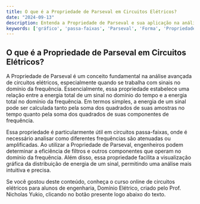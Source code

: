 ```yaml
---
title: O que é a Propriedade de Parseval em Circuitos Elétricos?
date: "2024-09-13"
description: Entenda a Propriedade de Parseval e sua aplicação na análise avançada de circuitos elétricos.
keywords: ['gráfico', 'passa-faixas', 'Parseval', 'Forma', 'Propriedade', 'elétrico', 'Singularidade']
---
```


## O que é a Propriedade de Parseval em Circuitos Elétricos?

A Propriedade de Parseval é um conceito fundamental na análise avançada de circuitos elétricos, especialmente quando se trabalha com sinais no domínio da frequência. Essencialmente, essa propriedade estabelece uma relação entre a energia total de um sinal no domínio do tempo e a energia total no domínio da frequência. Em termos simples, a energia de um sinal pode ser calculada tanto pela soma dos quadrados de suas amostras no tempo quanto pela soma dos quadrados de suas componentes de frequência.

Essa propriedade é particularmente útil em circuitos passa-faixas, onde é necessário analisar como diferentes frequências são atenuadas ou amplificadas. Ao utilizar a Propriedade de Parseval, engenheiros podem determinar a eficiência de filtros e outros componentes que operam no domínio da frequência. Além disso, essa propriedade facilita a visualização gráfica da distribuição de energia de um sinal, permitindo uma análise mais intuitiva e precisa.

Se você gostou deste conteúdo, conheça o curso online de circuitos elétricos para alunos de engenharia, Domínio Elétrico, criado pelo Prof. Nicholas Yukio, clicando no botão presente logo abaixo do texto.